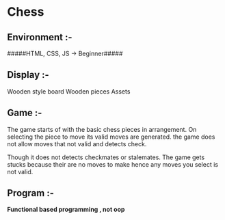 # Chess

## Environment :-
  #####HTML, CSS, JS -> Beginner#####
  
## Display :-
  Wooden style board
  Wooden pieces Assets
  
## Game :-
  The game starts of with the basic chess pieces in arrangement.
  On selecting the piece to move its valid moves are generated.
  the game does not allow moves that not valid and detects check.
  
  Though it does not detects checkmates or stalemates.
  The game gets stucks because their are no moves to make hence
  any moves you select is not valid.

## Program :-
  **Functional based programming , not oop**

